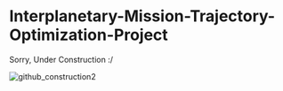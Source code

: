 # Interplanetary-Mission-Trajectory-Optimization-Project

Sorry, Under Construction :/


![github_construction2](https://github.com/Jakayla-R/Interplanetary-Mission-Trajectory-Optimization-Project/assets/90592223/afe54236-e065-4631-a47b-d163d7a1b5ae)
